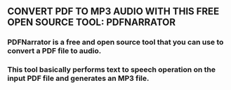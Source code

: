 ## CONVERT PDF TO MP3 AUDIO WITH THIS FREE OPEN SOURCE TOOL: PDFNARRATOR

### PDFNarrator is a free and open source tool that you can use to convert a PDF file to audio. 
### This tool basically performs text to speech operation on the input PDF file and generates an MP3 file.